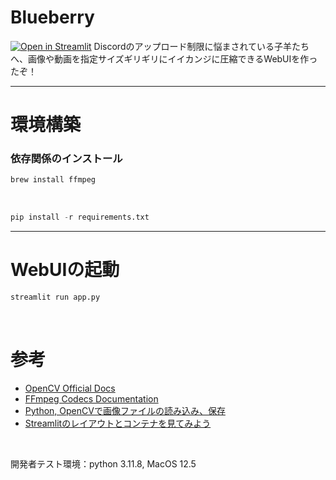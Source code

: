 # Blueberry

[![Open in Streamlit](https://static.streamlit.io/badges/streamlit_badge_black_white.svg)](https://blueberry.streamlit.app/)
Discordのアップロード制限に悩まされている子羊たちへ、画像や動画を指定サイズギリギリにイイカンジに圧縮できるWebUIを作ったぞ！

---


# 環境構築



### 依存関係のインストール

```python
brew install ffmpeg
```

<br>

```python
pip install -r requirements.txt
```

---

# WebUIの起動


```python
streamlit run app.py
```

<br>

# 参考

- [OpenCV Official Docs](https://docs.opencv.org/4.0.1/d4/da8/group__imgcodecs.html#ga292d81be8d76901bff7988d18d2b42ac)
- [FFmpeg Codecs Documentation](https://ffmpeg.org/ffmpeg-codecs.html#libx264_002c-libx264rgb)
- [Python, OpenCVで画像ファイルの読み込み、保存](https://note.nkmk.me/python-opencv-imread-imwrite/)
- [Streamlitのレイアウトとコンテナを見てみよう](https://welovepython.net/streamlit-layout-container/#toc4)

<br>

開発者テスト環境：python 3.11.8, MacOS 12.5

